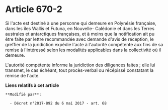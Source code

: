 # Article 670-2

Si l'acte est destiné à une personne qui demeure en Polynésie française, dans les îles Wallis et Futuna, en Nouvelle-
Calédonie et dans les Terres australes et antarctiques françaises, et à moins que la notification ait pu être faite par
lettre recommandée avec demande d'avis de réception, le greffier de la juridiction expédie l'acte à l'autorité compétente aux
fins de sa remise à l'intéressé selon les modalités applicables dans la collectivité où il demeure. 

L'autorité compétente informe la juridiction des diligences faites ; elle lui transmet, le cas échéant, tout procès-verbal ou
récépissé constatant la remise de l'acte.

**Liens relatifs à cet article**

	**Modifié par**:

	  - Décret n°2017-892 du 6 mai 2017 - art. 68
